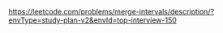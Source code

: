 https://leetcode.com/problems/merge-intervals/description/?envType=study-plan-v2&envId=top-interview-150